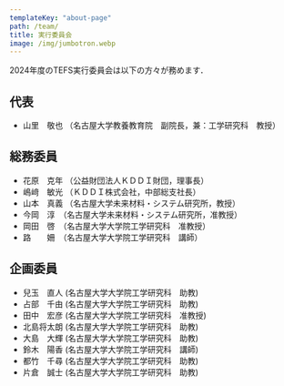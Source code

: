 ```yaml
---
templateKey: "about-page"
path: /team/
title: 実行委員会
image: /img/jumbotron.webp
---
```

2024年度のTEFS実行委員会は以下の方々が務めます．

## 代表
- 山里　敬也 （名古屋大学教養教育院　副院長，兼：工学研究科　教授）

## 総務委員
- 花原　克年 （公益財団法人ＫＤＤＩ財団，理事長）
- 嶋﨑　敏光 （ＫＤＤＩ株式会社，中部総支社長）
- 山本　真義 （名古屋大学未来材料・システム研究所，教授）
- 今岡　淳　（名古屋大学未来材料・システム研究所，准教授）
- 岡田　啓　（名古屋大学大学院工学研究科　准教授）
- 路　　姍　（名古屋大学大学院工学研究科　講師）

## 企画委員
- 兒玉　直人 (名古屋大学大学院工学研究科　助教)
- 占部　千由 (名古屋大学大学院工学研究科　助教)
- 田中　宏彦 (名古屋大学大学院工学研究科　准教授)
- 北島将太朗 (名古屋大学大学院工学研究科　助教)
- 大島　大輝 (名古屋大学大学院工学研究科　助教)
- 鈴木　陽香 (名古屋大学大学院工学研究科　講師)
- 都竹　千尋 (名古屋大学大学院工学研究科　助教)
- 片倉　誠士 (名古屋大学大学院工学研究科　助教)


